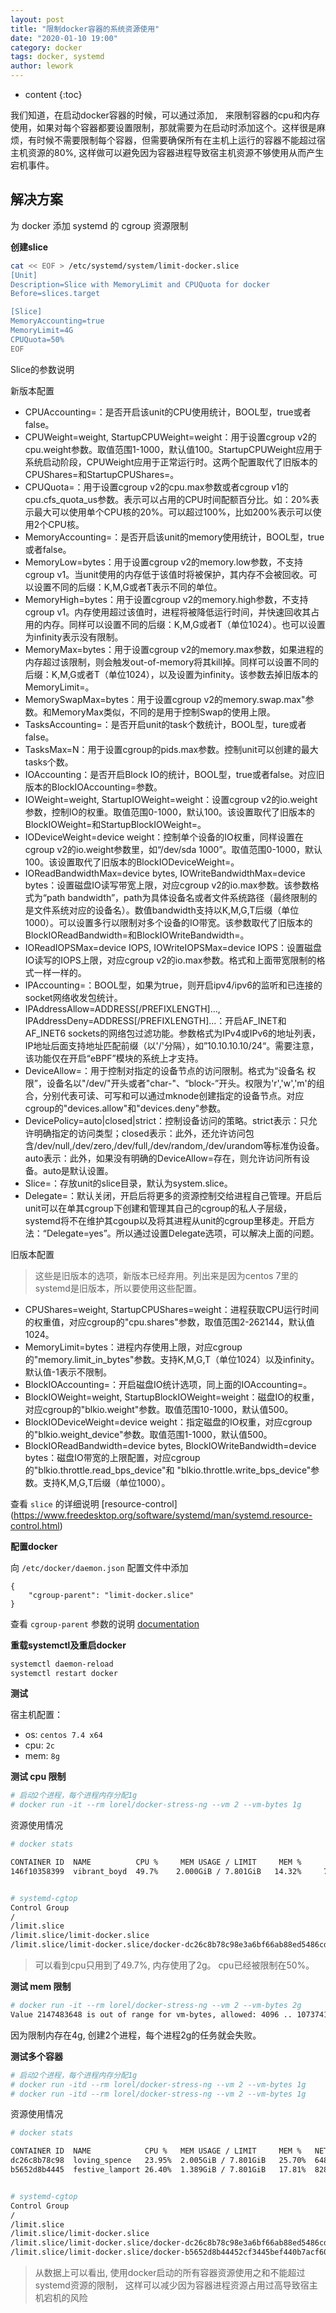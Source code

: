 ```yaml
---
layout: post
title: "限制docker容器的系统资源使用"
date: "2020-01-10 19:00"
category: docker
tags: docker, systemd
author: lework
---
```

* content
{:toc}

我们知道，在启动docker容器的时候，可以通过添加``, `` 来限制容器的cpu和内存使用，如果对每个容器都要设置限制，那就需要为在启动时添加这个。这样很是麻烦，有时候不需要限制每个容器，但需要确保所有在主机上运行的容器不能超过宿主机资源的80%, 这样做可以避免因为容器进程导致宿主机资源不够使用从而产生宕机事件。




## 解决方案

为 docker 添加 systemd 的 cgroup 资源限制 

**创建slice**

```bash
cat << EOF > /etc/systemd/system/limit-docker.slice
[Unit]
Description=Slice with MemoryLimit and CPUQuota for docker
Before=slices.target

[Slice]
MemoryAccounting=true
MemoryLimit=4G
CPUQuota=50%
EOF
```

Slice的参数说明

新版本配置

- CPUAccounting=：是否开启该unit的CPU使用统计，BOOL型，true或者false。
- CPUWeight=weight, StartupCPUWeight=weight：用于设置cgroup v2的cpu.weight参数。取值范围1-1000，默认值100。StartupCPUWeight应用于系统启动阶段，CPUWeight应用于正常运行时。这两个配置取代了旧版本的CPUShares=和StartupCPUShares=。
- CPUQuota=：用于设置cgroup v2的cpu.max参数或者cgroup v1的cpu.cfs_quota_us参数。表示可以占用的CPU时间配额百分比。如：20%表示最大可以使用单个CPU核的20%。可以超过100%，比如200%表示可以使用2个CPU核。
- MemoryAccounting=：是否开启该unit的memory使用统计，BOOL型，true或者false。
- MemoryLow=bytes：用于设置cgroup v2的memory.low参数，不支持cgroup v1。当unit使用的内存低于该值时将被保护，其内存不会被回收。可以设置不同的后缀：K,M,G或者T表示不同的单位。
- MemoryHigh=bytes：用于设置cgroup v2的memory.high参数，不支持cgroup v1。内存使用超过该值时，进程将被降低运行时间，并快速回收其占用的内存。同样可以设置不同的后缀：K,M,G或者T（单位1024）。也可以设置为infinity表示没有限制。
- MemoryMax=bytes：用于设置cgroup v2的memory.max参数，如果进程的内存超过该限制，则会触发out-of-memory将其kill掉。同样可以设置不同的后缀：K,M,G或者T（单位1024），以及设置为infinity。该参数去掉旧版本的MemoryLimit=。
- MemorySwapMax=bytes：用于设置cgroup v2的memory.swap.max"参数。和MemoryMax类似，不同的是用于控制Swap的使用上限。
- TasksAccounting=：是否开启unit的task个数统计，BOOL型，ture或者false。
- TasksMax=N：用于设置cgroup的pids.max参数。控制unit可以创建的最大tasks个数。
- IOAccounting：是否开启Block IO的统计，BOOL型，true或者false。对应旧版本的BlockIOAccounting=参数。
- IOWeight=weight, StartupIOWeight=weight：设置cgroup v2的io.weight参数，控制IO的权重。取值范围0-1000，默认100。该设置取代了旧版本的BlockIOWeight=和StartupBlockIOWeight=。
- IODeviceWeight=device weight：控制单个设备的IO权重，同样设置在cgroup v2的io.weight参数里，如“/dev/sda 1000”。取值范围0-1000，默认100。该设置取代了旧版本的BlockIODeviceWeight=。
- IOReadBandwidthMax=device bytes, IOWriteBandwidthMax=device bytes：设置磁盘IO读写带宽上限，对应cgroup v2的io.max参数。该参数格式为“path bandwidth”，path为具体设备名或者文件系统路径（最终限制的是文件系统对应的设备名）。数值bandwidth支持以K,M,G,T后缀（单位1000）。可以设置多行以限制对多个设备的IO带宽。该参数取代了旧版本的BlockIOReadBandwidth=和BlockIOWriteBandwidth=。
- IOReadIOPSMax=device IOPS, IOWriteIOPSMax=device IOPS：设置磁盘IO读写的IOPS上限，对应cgroup v2的io.max参数。格式和上面带宽限制的格式一样一样的。
- IPAccounting=：BOOL型，如果为true，则开启ipv4/ipv6的监听和已连接的socket网络收发包统计。
- IPAddressAllow=ADDRESS[/PREFIXLENGTH]…, IPAddressDeny=ADDRESS[/PREFIXLENGTH]…：开启AF_INET和AF_INET6 sockets的网络包过滤功能。参数格式为IPv4或IPv6的地址列表，IP地址后面支持地址匹配前缀（以'/'分隔），如”10.10.10.10/24“。需要注意，该功能仅在开启“eBPF”模块的系统上才支持。
- DeviceAllow=：用于控制对指定的设备节点的访问限制。格式为“设备名 权限”，设备名以"/dev/"开头或者"char-"、“block-”开头。权限为'r','w','m'的组合，分别代表可读、可写和可以通过mknode创建指定的设备节点。对应cgroup的"devices.allow"和"devices.deny"参数。
- DevicePolicy=auto|closed|strict：控制设备访问的策略。strict表示：只允许明确指定的访问类型；closed表示：此外，还允许访问包含/dev/null,/dev/zero,/dev/full,/dev/random,/dev/urandom等标准伪设备。auto表示：此外，如果没有明确的DeviceAllow=存在，则允许访问所有设备。auto是默认设置。
- Slice=：存放unit的slice目录，默认为system.slice。
- Delegate=：默认关闭，开启后将更多的资源控制交给进程自己管理。开启后unit可以在单其cgroup下创建和管理其自己的cgroup的私人子层级，systemd将不在维护其cgoup以及将其进程从unit的cgroup里移走。开启方法：“Delegate=yes”。所以通过设置Delegate选项，可以解决上面的问题。

旧版本配置

> 这些是旧版本的选项，新版本已经弃用。列出来是因为centos 7里的systemd是旧版本，所以要使用这些配置。

- CPUShares=weight, StartupCPUShares=weight：进程获取CPU运行时间的权重值，对应cgroup的"cpu.shares"参数，取值范围2-262144，默认值1024。
- MemoryLimit=bytes：进程内存使用上限，对应cgroup的"memory.limit_in_bytes"参数。支持K,M,G,T（单位1024）以及infinity。默认值-1表示不限制。
- BlockIOAccounting=：开启磁盘IO统计选项，同上面的IOAccounting=。
- BlockIOWeight=weight, StartupBlockIOWeight=weight：磁盘IO的权重，对应cgroup的"blkio.weight"参数。取值范围10-1000，默认值500。
- BlockIODeviceWeight=device weight：指定磁盘的IO权重，对应cgroup的"blkio.weight_device"参数。取值范围1-1000，默认值500。
- BlockIOReadBandwidth=device bytes, BlockIOWriteBandwidth=device bytes：磁盘IO带宽的上限配置，对应cgroup的"blkio.throttle.read_bps_device"和 "blkio.throttle.write_bps_device"参数。支持K,M,G,T后缀（单位1000）。



查看 `slice` 的详细说明 [resource-control] (https://www.freedesktop.org/software/systemd/man/systemd.resource-control.html)

**配置docker**

向 `/etc/docker/daemon.json` 配置文件中添加

```
{
    "cgroup-parent": "limit-docker.slice"
}
```

查看 `cgroup-parent` 参数的说明 [documentation](https://docs.docker.com/engine/reference/commandline/dockerd/#miscellaneous-options)

**重载systemctl及重启docker**

```bash
systemctl daemon-reload
systemctl restart docker
```

**测试**

宿主机配置：

- os: `centos 7.4 x64`
- cpu: `2c`
- mem: `8g`

**测试 cpu 限制**

```bash
# 启动2个进程，每个进程内存分配1g
# docker run -it --rm lorel/docker-stress-ng --vm 2 --vm-bytes 1g
```

资源使用情况

```bash
# docker stats

CONTAINER ID  NAME          CPU %     MEM USAGE / LIMIT     MEM %      NET I/O    BLOCK I/O  PIDS
146f10358399  vibrant_boyd  49.7%    2.000GiB / 7.801GiB   14.32%     758B / 0B  0B / 0B    5


# systemd-cgtop
Control Group                                                                                                   Tasks   %CPU   Memory  Input/s Output/s
/                                                                                                                   -   52.7     3.0G        -        -
/limit.slice                                                                                                        5   49.7     2.0G        -        -
/limit.slice/limit-docker.slice                                                                                     5   49.7     2.0G        -        -
/limit.slice/limit-docker.slice/docker-dc26c8b78c98e3a6bf66ab88ed5486cd7c4f1ba47b989d2ef731ad49472ecdb0.scope       5   49.7     2.0G
```

> 可以看到cpu只用到了49.7%, 内存使用了2g。 cpu已经被限制在50%。

**测试 mem 限制**

```bash
# docker run -it --rm lorel/docker-stress-ng --vm 2 --vm-bytes 2g
Value 2147483648 is out of range for vm-bytes, allowed: 4096 .. 1073741824
```

因为限制内存在4g, 创建2个进程，每个进程2g的任务就会失败。


**测试多个容器**

```bash
# 启动2个进程，每个进程内存分配1g
# docker run -itd --rm lorel/docker-stress-ng --vm 2 --vm-bytes 1g
# docker run -itd --rm lorel/docker-stress-ng --vm 2 --vm-bytes 1g
```

资源使用情况

```bash
# docker stats

CONTAINER ID  NAME            CPU %   MEM USAGE / LIMIT     MEM %   NET I/O       BLOCK I/O     PIDS
dc26c8b78c98  loving_spence   23.95%  2.005GiB / 7.801GiB   25.70%  648B / 0B     0B / 0B       5
b5652d8b4445  festive_lamport 26.40%  1.389GiB / 7.801GiB   17.81%  828B / 0B     0B / 0B       5


# systemd-cgtop
Control Group                                                                                                   Tasks   %CPU   Memory  Input/s Output/s
/                                                                                                                   -   51.9     5.0G        -        -
/limit.slice                                                                                                       10   49.6     3.9G        -        -
/limit.slice/limit-docker.slice                                                                                    10   49.6     3.9G        -        -
/limit.slice/limit-docker.slice/docker-dc26c8b78c98e3a6bf66ab88ed5486cd7c4f1ba47b989d2ef731ad49472ecdb0.scope       5   25.0     2.0G        -        -
/limit.slice/limit-docker.slice/docker-b5652d8b44452cf3445bef440b7acf601f5c64292e443914c6a5819d407aa44b.scope       5   24.6     1.9G 
```

> 从数据上可以看出, 使用docker启动的所有容器资源使用之和不能超过systemd资源的限制， 这样可以减少因为容器进程资源占用过高导致宿主机宕机的风险
